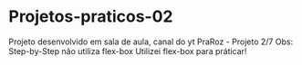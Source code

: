 # Projetos-praticos-02
Projeto desenvolvido em sala de aula, canal do yt PraRoz - Projeto 2/7  Obs: Step-by-Step não utiliza flex-box  Utilizei flex-box para práticar!
